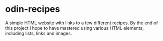 # odin-recipes
A simple HTML website with links to a few different recipes. By the end of this project I hope to have mastered using various HTML elements, including lists, links and images. 
